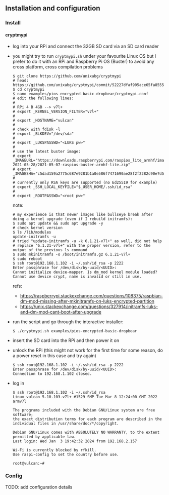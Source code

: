 ## Installation and configuration

### Install

#### cryptmypi

- log into your RPi and connect the 32GB SD card via an SD card reader
- you might try to run `cryptmypi.sh` under your favourite Linux OS but I prefer to do it with an RPi and Raspberry Pi OS (Buster) to avoid any cross platform, cross compilation problems

  ```
  $ git clone https://github.com/unixabg/cryptmypi
  # head: https://github.com/unixabg/cryptmypi/commit/52227dfaf905ace65fa8555fb3999e9a75b299f5
  $ cd cryptmypi
  $ nano examples/pios-encrypted-basic-dropbear/cryptmypi.conf
  # edit the following lines:
  #
  # RPi 4 B 4GB --> v7l+
  # export _KERNEL_VERSION_FILTER="v7l+"
  #
  # export _HOSTNAME="vulcan"
  #
  # check with fdisk -l
  # export _BLKDEV="/dev/sda"
  #
  # export _LUKSPASSWD="<LUKS pw>"
  #
  # use the latest buster image:
  # export _IMAGEURL="https://downloads.raspberrypi.com/raspios_lite_armhf/images/raspios_lite_armhf-2021-05-28/2021-05-07-raspios-buster-armhf-lite.zip"
  # export _IMAGESHA="c5dad159a2775c687e9281b1a0e586f7471690ae28f2f2282c90e7d59f64273c"
  #
  # currently only RSA keys are supported (no Ed25519 for example)
  # export _SSH_LOCAL_KEYFILE="$_USER_HOME/.ssh/id_rsa"
  #
  # export _ROOTPASSWD="<root pw>"
  ```
  note:

  ```
  # my experience is that newer images like bullseye break after doing a kernel upgrade (even if I rebuild initramfs):
  $ sudo apt update && sudo apt upgrade -y
  # check kernel version
  $ ls /lib/modules
  update-initramfs -u
  # tried "update-initramfs -u -k 6.1.21-v7l+" as well, did not help
  # replace "6.1.21-v7l+" with the proper version, refer to the output of the previous ls command
  $ sudo mkinitramfs -o /boot/initramfs.gz 6.1.21-v7l+
  $ sudo reboot
  $ ssh root@192.168.1.102 -i ~/.ssh/id_rsa -p 2222
  Enter passphrase for /dev/disk/by-uuid/<UUID>: 
  Cannot initialize device-mapper. Is dm_mod kernel module loaded?
  Cannot use device crypt, name is invalid or still in use.
  ```
  refs:
    - https://raspberrypi.stackexchange.com/questions/108375/raspbian-dm-mod-missing-after-mkinitramfs-on-luks-encrypted-partition
    - https://unix.stackexchange.com/questions/327914/initramfs-luks-and-dm-mod-cant-boot-after-upgrade

- run the script and go through the interactive installer:
  ```
  $ ./cryptmypi.sh examples/pios-encrypted-basic-dropbear
  ```

- insert the SD card into the RPi and then power it on
- unlock the RPi (this might not work for the first time for some reason, do a power reset in this case and try again)
  ```
  $ ssh root@192.168.1.102 -i ~/.ssh/id_rsa -p 2222
  Enter passphrase for /dev/disk/by-uuid/<UUID>: 
  Connection to 192.168.1.102 closed.
  ```
- log in
  ```
  $ ssh root@192.168.1.102 -i ~/.ssh/id_rsa
  Linux vulcan 5.10.103-v7l+ #1529 SMP Tue Mar 8 12:24:00 GMT 2022 armv7l

  The programs included with the Debian GNU/Linux system are free software;
  the exact distribution terms for each program are described in the
  individual files in /usr/share/doc/*/copyright.

  Debian GNU/Linux comes with ABSOLUTELY NO WARRANTY, to the extent
  permitted by applicable law.
  Last login: Wed Jan  3 19:42:32 2024 from 192.168.2.157

  Wi-Fi is currently blocked by rfkill.
  Use raspi-config to set the country before use.

  root@vulcan:~#
  ```

### Config

TODO: add configuration details
